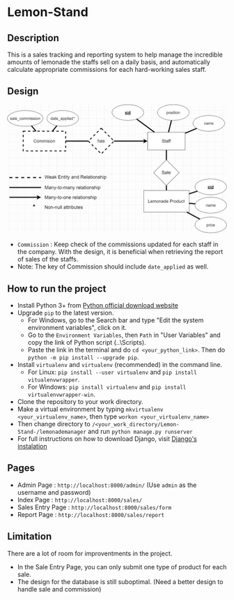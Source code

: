 # Lemon-Stand
## Description
This is a sales tracking and reporting system to help manage the incredible amounts of lemonade the staffs sell on a daily basis, and automatically calculate appropriate commissions for each hard-working sales staff.
## Design
![Diagram](/images/ER_Diagram.png)
- `Commission` : Keep check of the commissions updated for each staff in the company. With the design, it is beneficial when retrieving the report of sales of the staffs.
- Note: The key of Commission should include `date_applied` as well.
## How to run the project
- Install Python 3+ from [Python official download website](https://www.python.org/downloads/)
- Upgrade `pip` to the latest version.
    - For Windows, go to the Search bar and type "Edit the system environment variables", click on it.
    - Go to the `Environment Variables`, then `Path` in "User Variables" and copy the link of Python script (..\Scripts\).
    - Paste the link in the terminal and do `cd <your_python_link>`. Then do `python -m pip install --upgrade pip`.
- Install `virtualenv` and `virtualenv` (recommended) in the command line.
    - For Linux: `pip install --user virtualenv` and `pip install vitualenvwrapper`.
    - For Windows: `pip install virtualenv` and `pip install virtualenvwrapper-win`.
- Clone the repository to your work directory.
- Make a virtual environment by typing `mkvirtualenv <your_virtualenv_name>`, then type `workon <your_virtualenv_name>`
- Then change directory to `/<your_work_directory/Lemon-Stand-/lemonademanager` and run `python manage.py runserver`
- For full instructions on how to download Django, visit [Django's instalation](https://docs.djangoproject.com/en/3.0/intro/install/)
## Pages
- Admin Page        : `http://localhost:8000/admin/` (Use `admin` as the username and password)
- Index Page        : `http://localhost:8000/sales/`
- Sales Entry Page  : `http://localhost:8000/sales/form`
- Report Page       : `http://localhost:8000/sales/report`
## Limitation
There are a lot of room for improventments in the project.
- In the Sale Entry Page, you can only submit one type of product for each sale.
- The design for the database is still suboptimal. (Need a better design to handle sale and commission)
